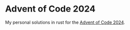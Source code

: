 # Advent of Code 2024

My personal solutions in rust for the [Advent of Code
2024](https://adventofcode.com/2024).
